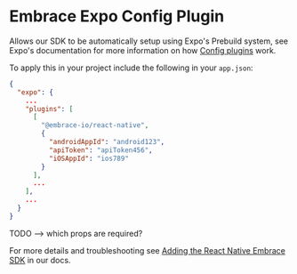 # Embrace Expo Config Plugin

Allows our SDK to be automatically setup using Expo's Prebuild system, see Expo's documentation for more information on
how [Config plugins](https://docs.expo.dev/config-plugins/introduction/) work.

To apply this in your project include the following in your `app.json`:

```json
{
  "expo": {
    ...
    "plugins": [
      [
        "@embrace-io/react-native",
        {
          "androidAppId": "android123",
          "apiToken": "apiToken456",
          "iOSAppId": "ios789"
        }
      ],
      ...
    ],
    ...
  }
}
```

TODO --> which props are required?

For more details and troubleshooting see [Adding the React Native Embrace SDK](https://embrace.io/docs/react-native/integration/add-embrace-sdk/)
in our docs.